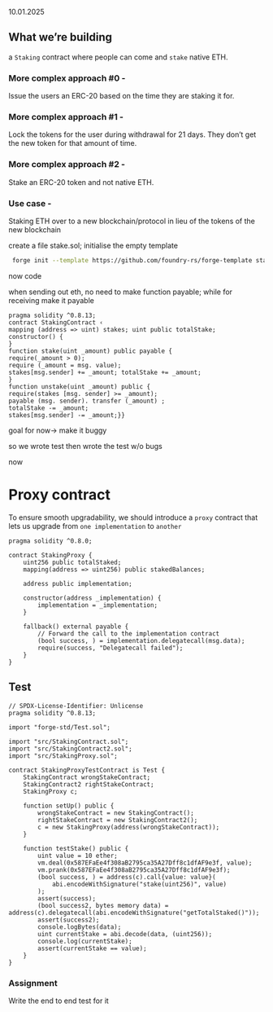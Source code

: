 10.01.2025

## What we’re building

a `Staking` contract where people can come and `stake` native ETH. 

### More complex approach #0 -

Issue the users an ERC-20 based on the time they are staking it for.

### More complex approach #1 -

Lock the tokens for the user during withdrawal for 21 days. They don’t get the new token for that amount of time. 

### More complex approach #2 -

Stake an ERC-20 token and not native ETH.

### Use case -

Staking ETH over to a new blockchain/protocol in lieu of the tokens of the new blockchain

create a file stake.sol; initialise the empty template
```bash
 forge init --template https://github.com/foundry-rs/forge-template stake
```

now code

when sending out eth, no need to make function payable; while for receiving make
it payable
```sol
pragma solidity ^0.8.13;
contract StakingContract ‹
mapping (address => uint) stakes; uint public totalStake;
constructor() {
}
function stake(uint _amount) public payable {
require(_amount > 0);
require (_amount = msg. value);
stakes[msg.sender] += _amount; totalStake += _amount;
}
function unstake(uint _amount) public {
require(stakes [msg. sender] >= _amount);
payable (msg. sender). transfer (_amount) ;
totalStake -= _amount;
stakes[msg.sender] -= _amount;}}
```

goal for now-> make it buggy

so we wrote test
then wrote the test w/o bugs
 
now 
# Proxy contract

To ensure smooth upgradability, we should introduce a `proxy` contract that lets us upgrade from `one implementation` to `another`
```sol
pragma solidity ^0.8.0;

contract StakingProxy {
    uint256 public totalStaked;
    mapping(address => uint256) public stakedBalances;

    address public implementation;

    constructor(address _implementation) {
        implementation = _implementation;
    }

    fallback() external payable {
        // Forward the call to the implementation contract
        (bool success, ) = implementation.delegatecall(msg.data);
        require(success, "Delegatecall failed");
    }
}
```

## Test
```solidity
// SPDX-License-Identifier: Unlicense
pragma solidity ^0.8.13;

import "forge-std/Test.sol";

import "src/StakingContract.sol";
import "src/StakingContract2.sol";
import "src/StakingProxy.sol";

contract StakingProxyTestContract is Test {
    StakingContract wrongStakeContract;
    StakingContract2 rightStakeContract;
    StakingProxy c;

    function setUp() public {
        wrongStakeContract = new StakingContract();
        rightStakeContract = new StakingContract2();
        c = new StakingProxy(address(wrongStakeContract));
    }

    function testStake() public {
        uint value = 10 ether;
        vm.deal(0x587EFaEe4f308aB2795ca35A27Dff8c1dfAF9e3f, value);
        vm.prank(0x587EFaEe4f308aB2795ca35A27Dff8c1dfAF9e3f);
        (bool success, ) = address(c).call{value: value}(
            abi.encodeWithSignature("stake(uint256)", value)
        );
        assert(success);
        (bool success2, bytes memory data) = address(c).delegatecall(abi.encodeWithSignature("getTotalStaked()"));
        assert(success2);
        console.logBytes(data);
        uint currentStake = abi.decode(data, (uint256));
        console.log(currentStake);
        assert(currentStake == value);
    }
}

```

### Assignment

Write the end to end test for it
